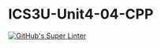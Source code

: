 # ICS3U-Unit4-04-CPP

[![GitHub's Super Linter](https://github.com/Aidan-Lalonde-Novales/ICS3U-Unit4-04-CPP/workflows/GitHub's%20Super%20Linter/badge.svg)](https://github.com/Aidan-Lalonde-Novales/ICS3U-Unit4-04-CPP/actions)

